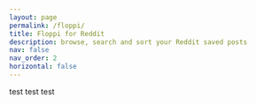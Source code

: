 ```yaml
---
layout: page
permalink: /floppi/
title: Floppi for Reddit
description: browse, search and sort your Reddit saved posts
nav: false
nav_order: 2
horizontal: false
---
```

test test test
